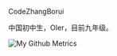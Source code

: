 CodeZhangBorui

中国初中生，OIer，目前九年级。

![My Github Metrics](https://codezhangborui.eu.org/github-metrics.svg)
